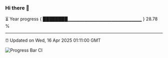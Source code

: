 ### Hi there 👋

⏳ Year progress { ████████▁▁▁▁▁▁▁▁▁▁▁▁▁▁▁▁▁▁▁▁▁▁ } 28.78 %

---

⏰ Updated on Wed, 16 Apr 2025 01:11:00 GMT

![Progress Bar CI](https://github.com/liununu/liununu/workflows/Progress%20Bar%20CI/badge.svg)
